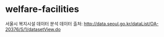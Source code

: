 # welfare-facilities
  서울시 복지시설 데이터 분석
  데이터 출처: http://data.seoul.go.kr/dataList/OA-20376/S/1/datasetView.do
